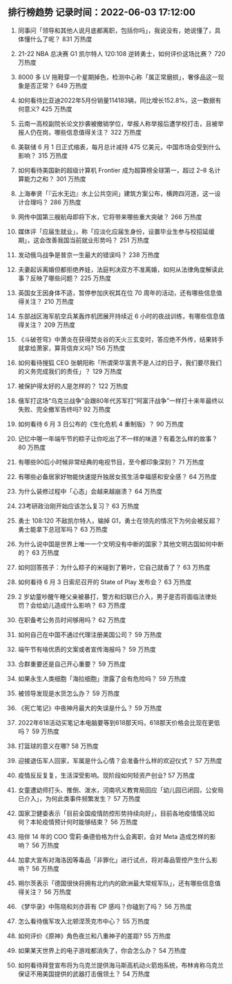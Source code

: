 
## 排行榜趋势 记录时间：2022-06-03 17:12:00
  
  1. 同事问「领导和其他人说月底都离职，包括你吗」，我说没有，她说懂了，具体懂什么了呢？ 831 万热度
    
  2. 21-22 NBA 总决赛 G1 凯尔特人 120:108 逆转勇士，如何评价这场比赛？ 720 万热度
    
  3. 8000 多 LV 拖鞋穿一个星期掉色，检测中心称「属正常磨损」，奢侈品这一现象是否正常？ 649 万热度
    
  4. 如何看待比亚迪2022年5月份销量114183辆，同比增长152.8%，这一数据有何意义? 425 万热度
    
  5. 云南一高校副院长论文抄袭被撤销学位，举报人称举报后遭学校打击，且被举报人仍在岗，哪些信息值得关注？ 322 万热度
    
  6. 美联储 6 月 1 日正式缩表，每月总计减持 475 亿美元，中国市场会受到什么影响？ 315 万热度
    
  7. 如何看待美国新的超级计算机 Frontier 成为超算榜全球第一，超过 2–8 名计算能力之和？ 301 万热度
    
  8. 上海奉贤「『云水无边』水上公共空间」建筑方案公布，横跨四河道，这一设计合理吗？ 286 万热度
    
  9. 网传中国第三艘航母即将下水，它将带来哪些重大突破？ 266 万热度
    
  10. 媒体评「应届生就业」，称「应淡化应届生身份，设置毕业生参与校招延缓期」，这会改善我国当前就业形势吗？ 251 万热度
    
  11. 发动俄乌战争是普京一生最大的错误吗？ 238 万热度
    
  12. 夫妻起诉离婚但都拒绝养娃，法庭判决双方不准离婚，如何从法律角度解读此事？反映了哪些问题？ 225 万热度
    
  13. 英国女王因身体不适，暂停参加庆祝其在位 70 周年的活动，还有哪些信息值得关注？ 210 万热度
    
  14. 东部战区海军航空兵某轰炸机团展开持续近 6 小时的夜战训练，有哪些信息值得关注？ 209 万热度
    
  15. 《斗破苍穹》中萧炎在获得焚炎谷的天火三玄变时，答应绝不外传，结果转手就拿给萧家，算背信弃义吗? 156 万热度
    
  16. 如何看待搜狐 CEO 张朝阳称「所谓荣华富贵不是人过的日子，我们要尽我们的义务完成我们的责任」？ 129 万热度
    
  17. 被保护得太好的人是怎样的？ 122 万热度
    
  18. 俄军打这场“乌克兰战争”会跟80年代苏军打“阿富汗战争”一样打十来年最终以失败、完全撤军告终吗? 92 万热度
    
  19. 如何看待 6 月 3 日公布的《生化危机 4 重制版》？ 90 万热度
    
  20. 记忆中哪一年端午节的粽子让你吃出了不一样的味道？有着怎么样的故事？ 80 万热度
    
  21. 有哪些90后小时候非常经典的电视节目，至今都印象深刻？ 71 万热度
    
  22. 有哪些必备居家好物能快速提升独居女孩生活幸福感和安全感？ 64 万热度
    
  23. 为什么装修过程中「心态」会越来越崩溃？ 64 万热度
    
  24. 23考研政治刚开始应该怎么复习？ 63 万热度
    
  25. 勇士 108:120 不敌凯尔特人，输掉 G1，勇士在领先的情况下为何会被反超？勇士能拿下总冠军吗？ 63 万热度
    
  26. 为什么说中国是世界上唯一一个文明没有中断的国家？其他文明古国如何中断的？ 63 万热度
    
  27. 如何回答孩子：为什么粽子的米碰到了箬叶，它自己就香了？ 63 万热度
    
  28. 如何看待 6 月 3 日索尼召开的 State of Play 发布会？ 63 万热度
    
  29. 2 岁幼童吵醒午睡父亲被暴打，警方和妇联已介入，男子是否将面临法律处罚？会给幼儿造成什么影响？ 63 万热度
    
  30. 在职备考公务员时间够用吗？ 62 万热度
    
  31. 如何自己在中国不通过代理注册美国公司？ 59 万热度
    
  32. 端午节有啥优质的文案或者宣传海报吗？ 59 万热度
    
  33. 合群重要还是自己开心重要？ 59 万热度
    
  34. 如果永生人类细胞「海拉细胞」泄露了会有危险吗？ 59 万热度
    
  35. 被领导发现是水货怎么办？ 59 万热度
    
  36. 《死亡笔记》中夜神月最大的失误是什么？ 59 万热度
    
  37. 2022年618活动买笔记本电脑要等到618那天吗，618那天价格会比现在更低吗？ 59 万热度
    
  38. 打篮球的意义在哪? 58 万热度
    
  39. 迎接退伍军人回家，军属是什么心情？会准备什么样的欢迎仪式？ 57 万热度
    
  40. 疫情反反复复，生活深受影响。现阶段如何轻资产创业? 57 万热度
    
  41. 女童遭幼师打头、推倒、泼水，河南巩义教育局回应「幼儿园已闭园，公安局已介入」，为何此类事件频繁发生？ 57 万热度
    
  42. 国家卫健委表示「目前全国疫情防控形势持续向好」，目前各地疫情情况如何？本轮疫情预计何时能够结束？ 56 万热度
    
  43. 陪伴 14 年的 COO 雪莉·桑德伯格为什么会离职，会对 Meta 造成怎样的影响？ 56 万热度
    
  44. 加拿大宣布对海洛因等毒品「非罪化」进行试点，将对毒品管控产生什么影响？ 56 万热度
    
  45. 朔尔茨表示「德国很快将拥有北约内的欧洲最大常规军队」，还有哪些信息值得关注？ 56 万热度
    
  46. 《梦华录》中陈晓和刘亦菲有 CP 感吗？你磕到了吗？ 56 万热度
    
  47. 怎么看待俄军攻入北顿涅茨克市中心？ 55 万热度
    
  48. 如何评价《原神》角色夜兰和八重神子的差距? 55 万热度
    
  49. 如果某天世界上的电子游戏都消失了，你会怎么办？ 54 万热度
    
  50. 如何看待拜登宣布将为乌克兰提供海马斯高机动火箭炮系统，布林肯称乌克兰保证不用美国提供的武器打击俄领土？ 54 万热度
    